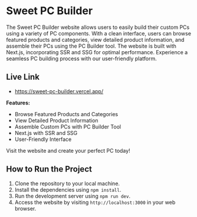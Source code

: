 # Sweet PC Builder

The Sweet PC Builder website allows users to easily build their custom PCs using a variety of PC components. With a clean interface, users can browse featured products and categories, view detailed product information, and assemble their PCs using the PC Builder tool. The website is built with Next.js, incorporating SSR and SSG for optimal performance. Experience a seamless PC building process with our user-friendly platform.

## Live Link

- https://sweet-pc-builder.vercel.app/

**Features:**

- Browse Featured Products and Categories
- View Detailed Product Information
- Assemble Custom PCs with PC Builder Tool
- Next.js with SSR and SSG
- User-Friendly Interface

Visit the website and create your perfect PC today!

## How to Run the Project

1. Clone the repository to your local machine.
2. Install the dependencies using `npm install`.
3. Run the development server using `npm run dev`.
4. Access the website by visiting `http://localhost:3000` in your web browser.
